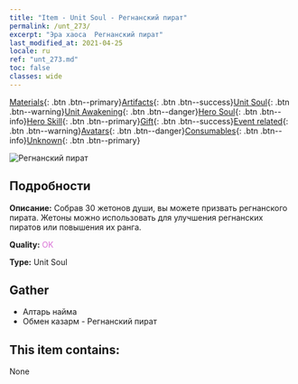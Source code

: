 ```yaml
---
title: "Item - Unit Soul - Регнанский пират"
permalink: /unt_273/
excerpt: "Эра хаоса  Регнанский пират"
last_modified_at: 2021-04-25
locale: ru
ref: "unt_273.md"
toc: false
classes: wide
---
```

 [Materials](/ItemsRU/){: .btn .btn--primary}[Artifacts](/ItemsRU/Artifacts/){: .btn .btn--success}[Unit Soul](/ItemsRU/UnitSoul/){: .btn .btn--warning}[Unit Awakening](/ItemsRU/UnitAwakening/){: .btn .btn--danger}[Hero Soul](/ItemsRU/HeroSoul/){: .btn .btn--info}[Hero Skill](/ItemsRU/HeroSkill/){: .btn .btn--primary}[Gift](/ItemsRU/Gift/){: .btn .btn--success}[Event related](/ItemsRU/Events/){: .btn .btn--warning}[Avatars](/ItemsRU/Avatars/){: .btn .btn--danger}[Consumables](/ItemsRU/Consumables/){: .btn .btn--info}[Unknown](/ItemsRU/Unknown/){: .btn .btn--primary}

 ![Регнанский пират](/images/u/ti_haidao.jpg)

## Подробности
 **Описание:** Собрав 30 жетонов души, вы можете призвать регнанского пирата. Жетоны можно использовать для улучшения регнанских пиратов или повышения их ранга.

 **Quality:** <span style="color: #DA70D6">OK</span>

 **Type:** Unit Soul

## Gather

*    Алтарь найма 
*    Обмен казарм - Регнанский пират 

## This item contains:

  None

